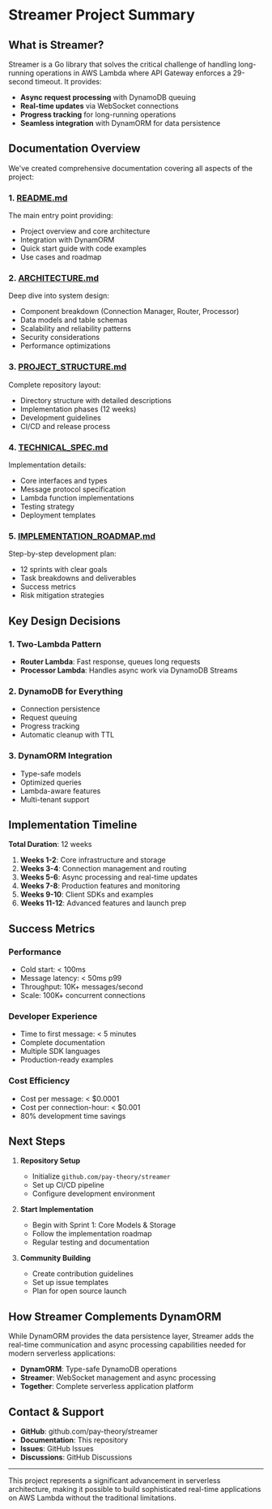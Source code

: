 # Streamer Project Summary

## What is Streamer?

Streamer is a Go library that solves the critical challenge of handling long-running operations in AWS Lambda where API Gateway enforces a 29-second timeout. It provides:

- **Async request processing** with DynamoDB queuing
- **Real-time updates** via WebSocket connections
- **Progress tracking** for long-running operations
- **Seamless integration** with DynamORM for data persistence

## Documentation Overview

We've created comprehensive documentation covering all aspects of the project:

### 1. [README.md](README.md)
The main entry point providing:
- Project overview and core architecture
- Integration with DynamORM
- Quick start guide with code examples
- Use cases and roadmap

### 2. [ARCHITECTURE.md](ARCHITECTURE.md)
Deep dive into system design:
- Component breakdown (Connection Manager, Router, Processor)
- Data models and table schemas
- Scalability and reliability patterns
- Security considerations
- Performance optimizations

### 3. [PROJECT_STRUCTURE.md](PROJECT_STRUCTURE.md)
Complete repository layout:
- Directory structure with detailed descriptions
- Implementation phases (12 weeks)
- Development guidelines
- CI/CD and release process

### 4. [TECHNICAL_SPEC.md](TECHNICAL_SPEC.md)
Implementation details:
- Core interfaces and types
- Message protocol specification
- Lambda function implementations
- Testing strategy
- Deployment templates

### 5. [IMPLEMENTATION_ROADMAP.md](IMPLEMENTATION_ROADMAP.md)
Step-by-step development plan:
- 12 sprints with clear goals
- Task breakdowns and deliverables
- Success metrics
- Risk mitigation strategies

## Key Design Decisions

### 1. Two-Lambda Pattern
- **Router Lambda**: Fast response, queues long requests
- **Processor Lambda**: Handles async work via DynamoDB Streams

### 2. DynamoDB for Everything
- Connection persistence
- Request queuing
- Progress tracking
- Automatic cleanup with TTL

### 3. DynamORM Integration
- Type-safe models
- Optimized queries
- Lambda-aware features
- Multi-tenant support

## Implementation Timeline

**Total Duration**: 12 weeks

1. **Weeks 1-2**: Core infrastructure and storage
2. **Weeks 3-4**: Connection management and routing
3. **Weeks 5-6**: Async processing and real-time updates
4. **Weeks 7-8**: Production features and monitoring
5. **Weeks 9-10**: Client SDKs and examples
6. **Weeks 11-12**: Advanced features and launch prep

## Success Metrics

### Performance
- Cold start: < 100ms
- Message latency: < 50ms p99
- Throughput: 10K+ messages/second
- Scale: 100K+ concurrent connections

### Developer Experience
- Time to first message: < 5 minutes
- Complete documentation
- Multiple SDK languages
- Production-ready examples

### Cost Efficiency
- Cost per message: < $0.0001
- Cost per connection-hour: < $0.001
- 80% development time savings

## Next Steps

1. **Repository Setup**
   - Initialize `github.com/pay-theory/streamer`
   - Set up CI/CD pipeline
   - Configure development environment

2. **Start Implementation**
   - Begin with Sprint 1: Core Models & Storage
   - Follow the implementation roadmap
   - Regular testing and documentation

3. **Community Building**
   - Create contribution guidelines
   - Set up issue templates
   - Plan for open source launch

## How Streamer Complements DynamORM

While DynamORM provides the data persistence layer, Streamer adds the real-time communication and async processing capabilities needed for modern serverless applications:

- **DynamORM**: Type-safe DynamoDB operations
- **Streamer**: WebSocket management and async processing
- **Together**: Complete serverless application platform

## Contact & Support

- **GitHub**: github.com/pay-theory/streamer
- **Documentation**: This repository
- **Issues**: GitHub Issues
- **Discussions**: GitHub Discussions

---

This project represents a significant advancement in serverless architecture, making it possible to build sophisticated real-time applications on AWS Lambda without the traditional limitations. 